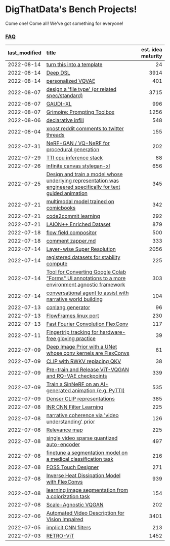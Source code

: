 # DigThatData's Bench Projects!

Come one! Come all! We've got something for everyone!

### [FAQ](https://github.com/dmarx/bench-warmers/blob/main/FAQ.md)

|last_modified|title|est. idea maturity
|:---|:---|---:|
|2022-08-14|[turn this into a template](benchwarmers-template.md)|24|
|2022-08-14|[Deep DSL](multistage-unsupervised-deep-DSL-learning-from-prompts-data.md)|3914|
|2022-08-14|[personalized VQVAE](personalized-vqvae.md)|401|
|2022-08-07|[design a 'file type' (or related spec/standard)](filetype-for-ai-art-and-animation.md)|3715|
|2022-08-07|[GAUDI-XL](gaudi-xl.md)|996|
|2022-08-07|[Grimoire: Prompting Toolbox](grimoire.md)|1256|
|2022-08-06|[declarative infill](declarative-infill.md)|548|
|2022-08-04|[xpost reddit comments to twitter threads](reddit2twitter.md)|155|
|2022-07-31|[NeRF-GAN / VQ-NeRF for procedural generation](nerf-gan.md)|202|
|2022-07-29|[TTI cpu inference stack](TTI-cpu-inference-stack.md)|88|
|2022-07-26|[infinite canvas stylegan-xl](infinite-canvas-stylegan-xl.md)|656|
|2022-07-25|[Design and train a model whose underlying representation was engineered specifically for text guided animation](image-model-designed-for-clip-guided-animation.md)|345|
|2022-07-21|[multimodal model trained on comicbooks](multimodal-model-trained-on-comicbooks.md)|342|
|2022-07-21|[code2commit learning](code2commit-learning.md)|292|
|2022-07-21|[LAION++ Enriched Dataset](laion-plus-plus.md)|879|
|2022-07-18|[flow field compositor](flow-field-compositor.md)|500|
|2022-07-18|[comment zapper.md](comment-zapper.md)|333|
|2022-07-14|[Layer-wise Super Resolution](layerwise-and-objectwise-inpainting-and-super-resolution.md)|2056|
|2022-07-14|[registered datasets for stability compute](registered-datasets-for-sstability-compute.md)|225|
|2022-07-14|[Tool for Converting Google Colab "Forms" UI annotations to a more environment agnostic framework](colab-ui-converter.md)|303|
|2022-07-14|[conversational agent to assist with narrative world building](world-building-agent.md)|104|
|2022-07-13|[conlang generator](conlang_lm.md)|96|
|2022-07-13|[FlowFrames linux port](flowframes-linux-port.md)|230|
|2022-07-13|[Fast Fourier Convolution FlexConv](FFC-Flexconv.md)|117|
|2022-07-11|[Fingertrip tracking for hardware-free gloving practice](fingertrip_tracking_for_hardware_free_gloveing_practice.md)|39|
|2022-07-09|[Deep Image Prior with a UNet whose conv kernels are FlexConvs](FlexConv_DIP.md)|61|
|2022-07-09|[CLIP with RWKV replacing QKV](RWKV-CLIP.md)|38|
|2022-07-09|[Pre-train and Release ViT-VQGAN and RQ-VAE checkpoints](pretrained_vit-vqgan_checkpoints.md)|339|
|2022-07-09|[Train a SinNeRF on an AI-generated animation (e.g. PyTTI)](train_a_SinNeRF_on_a_pytti_animation.md)|535|
|2022-07-09|[Denser CLIP representations](denser-CLIP.md)|385|
|2022-07-08|[INR CNN Filter Learning](INR_CNN_filter_learning.md)|225|
|2022-07-08|[narrative coherence via 'video understanding' prior](narrative_coherence_via_video_understanding_prior.md)|126|
|2022-07-08|[Relevance map](Relevance_map.md)|225|
|2022-07-08|[single video sparse quantized auto-encoder](single_video_sparse_quantized_auto-encoder.md)|497|
|2022-07-08|[finetune a segmentation model on a medical classification task](finetune_a_segmentation_model_on_a_medical_classification_task.md)|216|
|2022-07-08|[FOSS Touch Designer](FOSS_touch_designer.md)|271|
|2022-07-08|[Inverse Heat Dissipation Model with FlexConvs](IHDM_with_FlexConvs.md)|939|
|2022-07-08|[learning image segmentation from a colorization task](learning_image_segmentation_from_a_colorization_task.md)|154|
|2022-07-08|[Scale-Agnostic VQGAN](scale-agnostic_VQGAN.md)|202|
|2022-07-06|[Automated Video Description for Vision Impaired](automated-video-description.md)|3401|
|2022-07-05|[implicit CNN filters](implicit-cnn-filters.md)|213|
|2022-07-03|[RETRO-ViT](RETRO-ViT.md)|1452|